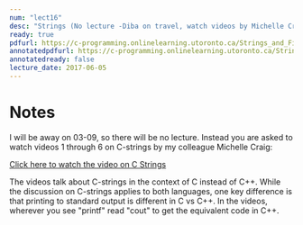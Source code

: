 ```yaml
---
num: "lect16"
desc: "Strings (No lecture -Diba on travel, watch videos by Michelle Craig)"
ready: true
pdfurl: https://c-programming.onlinelearning.utoronto.ca/Strings_and_Files.shtml
annotatedpdfurl: https://c-programming.onlinelearning.utoronto.ca/Strings_and_Files.shtml
annotatedready: false
lecture_date: 2017-06-05
---
```


# Notes
I will be away on 03-09, so there will be no lecture.
Instead you are asked to watch  videos 1 through 6 on C-strings by my colleague Michelle Craig:

[Click here to watch the video on C Strings](https://c-programming.onlinelearning.utoronto.ca/Strings_and_Files.shtml)

The videos talk about C-strings in the context of C instead of C++. While the discussion on C-strings applies to both languages, one key difference is that printing to standard output is different in C vs C++. In the videos, wherever you see "printf" read "cout" to get the equivalent code in C++. 

